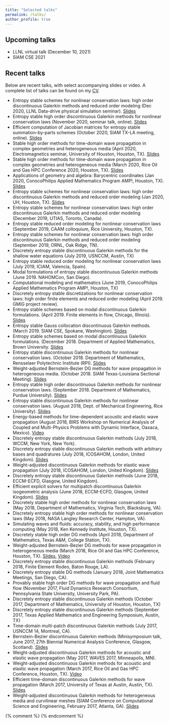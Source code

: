 ```yaml
---
title: "Selected talks"
permalink: /talks/
author_profile: true
---
```


## Upcoming talks

* LLNL virtual talk (December 10, 2021)
* SIAM CSE 2021

## Recent talks

Below are recent talks, with select accompanying slides or video. A complete list of talks can be found on my [CV](../files/jcv.pdf).

* Entropy stable schemes for nonlinear conservation laws: high order discontinuous Galerkin methods and reduced order modeling (Dec 2020, LLNL Data-drive physical simulation seminar). [Slides](../files/esdg_llnl_2020.pdf)
* Entropy stable high order discontinuous Galerkin methods for nonlinear conservation laws (November 2020, seminar talk, online). [Slides](../files/cuboulder_aero_2020.pdf)
* Efficient computation of Jacobian matrices for entropy stable summation-by-parts schemes (October 2020, SIAM TX-LA meeting, online). [Slides](../files/siam_latx_2020.pdf)
* Stable high order methods for time-domain wave propagation in complex geometries and heterogeneous media (April 2020, Electromagnetics seminar, University of Houston, Houston, TX). [Slides](../files/uh2020.pdf)
* Stable high order methods for time-domain wave propagation in complex geometries and heterogeneous media (March 2020, Rice Oil and Gas HPC Conference 2020, Houston, TX). [Slides](../files/oghpc2020.pdf)
* Applications of geometry and algebra:  Barycentric coordinates (Jan 2020, ConocoPhilips Applied Mathematics Program AMP!, Houston, TX). [Slides](../files/amp2020.pdf)
* Entropy stable schemes for nonlinear conservation laws: high order discontinuous Galerkin methods and reduced order modeling (Jan 2020, UH, Houston, TX). [Slides](../files/uh2020.pdf)
* Entropy stable schemes for nonlinear conservation laws: high order discontinuous Galerkin methods and reduced order modeling (December 2019, UTIAS, Toronto, Canada).
* Entropy stable reduced order modeling for nonlinear conservation laws (September 2019, CAAM colloquium, Rice University, Houston, TX).
* Entropy stable schemes for nonlinear conservation laws: high order discontinuous Galerkin methods and reduced order modeling (September 2019, ORNL, Oak Ridge, TN).
* Discretely entropy stable discontinuous Galerkin methods for the shallow water equations (July 2019, USNCCM, Austin, TX)
* Entropy stable reduced order modeling for nonlinear conservation laws (July 2019, ICIAM, Valencia, Spain).
* Modal formulations of entropy stable discontinuous Galerkin methods (June 2019. NAHOMCon, San Diego). 
* Computational modeling and mathematics (June 2019, ConocoPhilips Applied Mathematics Program AMP!, Houston, TX)
* Discretely entropy stable discretizations for nonlinear conservation laws: high order finite elements and reduced order modeling (April 2019. GMIG project review). 
* Entropy stable schemes based on modal discontinuous Galerkin formulations. (April 2019. Finite elements in flow, Chicago, Illinois). [Slides](../files/esdg_fef_2019.pdf)
* Entropy stable Gauss collocation discontinuous Galerkin methods. (March 2019. SIAM CSE, Spokane, Washington). [Slides](../files/esdg_cse_2019.pdf)
* Entropy stable schemes based on modal discontinuous Galerkin formulations. (December 2018. Department of Applied Mathematics, Brown University. [Slides](../files/esdg_brown_2018.pdf) 
* Entropy stable discontinuous Galerkin methods for nonlinear conservation laws. (October 2018. Department of Mathematics, Rensselaer Polytechnic Institute (RPI). [Slides](../files/esdg_rpi_2018.pdf) 
* Weight-adjusted Bernstein-Bezier DG methods for wave propagation in heterogeneous media. (October 2018. SIAM Texas-Louisiana Sectional Meeting). [Slides](../files/bbwadg_siam_latx_2018.pdf) 
* Entropy stable high order discontinuous Galerkin methods for nonlinear conservation laws. (September 2018. Department of Mathematics, Purdue University). [Slides](../files/esdg_purdue_2018.pdf)
* Entropy stable discontinuous Galerkin methods for nonlinear conservation laws. (August 2018, Dept. of Mechanical Engineering, Rice University).  [Slides](../files/esdg_mech_rice_2018.pdf)
* Energy-based methods for time-dependent acoustic and elastic wave propagation (August 2018, BIRS Workshop on Numerical Analysis of Coupled and Multi-Physics Problems with Dynamic
Interface, Oaxaca, Mexico).  [Video](https://www.birs.ca/events/2018/5-day-workshops/18w5077/videos/watch/201808021447-Chan.html)
* Discretely entropy stable discontinuous Galerkin methods (July 2018, WCCM, New York, New York).
* Discretely entropy stable discontinuous Galerkin methods with arbitrary bases and quadratures (July 2018, ICOSAHOM, London, United Kingdom).  [Slides](../files/esdg_icosahom_london_2018.pdf)
* Weight-adjusted discontinuous Galerkin methods for elastic wave propagation (July 2018, ICOSAHOM, London, United Kingdom).  [Slides](../files/elas_icosahom_london_2018.pdf)
* Discretely entropy stable discontinuous Galerkin methods (June 2018, ECCM-ECFD, Glasgow, United Kingdom).
* Efficient explicit solvers for multipatch discontinuous Galerkin isogeometric analysis (June 2018, ECCM-ECFD, Glasgow, United Kingdom).  [Slides](../files/iga_eccm_glasgow_2018.pdf)
* Discretely stable high order methods for nonlinear conservation laws (May 2018, Department of Mathematics, Virginia Tech, Blacksburg, VA).
* Discretely entropy stable high order methods for nonlinear conservation laws (May 2018, NASA Langley Research Center, Hampton, VA).
* Simulating waves and fluids: accuracy, stability, and high performance computing (May 2018, Ken Kennedy Institute, Houston, TX).
* Discretely stable high order DG methods (April 2018, Department of Mathematics, Texas A&M, College Station, TX).
* Weight-adjusted Bernstein-Bezier DG methods for wave propagation in heterogeneous media (March 2018, Rice Oil and Gas HPC Conference, Houston, TX).  [Slides](../files/bbwadg_oghpc_rice_2018.pdf), [Video](https://www.youtube.com/watch?v=349Fwix41aM&list=PLcsG4X8Zn_UAHEsQBCOFwtePRIcZSLBug&index=2)
* Discretely entropy stable discontinuous Galerkin methods (February 2018, Finite Element Rodeo, Baton Rouge, LA).
* Discretely entropy stable DG methods (January 2018, Joint Mathematics Meetings, San Diego, CA).
* Provably stable high order DG methods for wave propagation and fluid flow (November 2017, Fluid Dynamics Research Consortium, Pennsylvania State University, University Park, PA).
* Discretely entropy stable discontinuous Galerkin methods (October 2017, Department of Mathematics, University of Houston, Houston, TX)
* Discretely entropy stable discontinuous Galerkin methods (September 2017, Texas Applied Mathematics and Engineering Symposium, Austin, TX)
* Time-domain multi-patch discontinuous Galerkin methods (July 2017, USNCCM 14, Montreal, CA).
* Bernstein-Bezier discontinuous Galerkin methods (Minisymposium talk, June 2017, 27th Biennial Numerical Analysis Conference, Glasgow, Scotland).  [Slides](../files/bbdg_naconf_glasgow_2017.pdf)
* Weight-adjusted discontinuous Galerkin methods for acoustic and elastic wave propagation (May 2017, WAVES 2017, Minneapolis, MN).
* Weight-adjusted discontinuous Galerkin methods for acoustic and elastic wave propagation (March 2017, Rice Oil and Gas HPC Conference, Houston, TX).  [Video](https://www.youtube.com/watch?v=D0vaeuS6MhM)
* Efficient time-domain discontinuous Galerkin methods for wave propagation (March 2017, University of Texas at Austin, Austin, TX).  [Slides](../files/wadg_ices_ut_2017.pdf)
* Weight-adjusted discontinuous Galerkin methods for heterogeneous media and curvilinear meshes (SIAM Conference on Computational Science and Engineering, February 2017, Atlanta, GA).  [Slides](../files/wadg_cse_atlanta_2017.pdf)

{% comment %} 
{% endcomment %}
